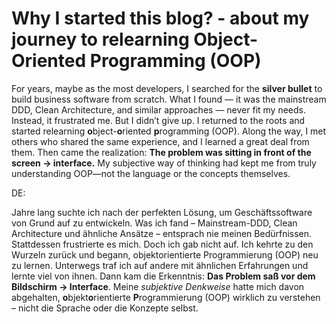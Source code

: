 # Why I started this blog? - about my journey to relearning **O**bject-**O**riented **P**rogramming (OOP)

For years, maybe as the most developers, I searched for the **silver bullet** to build business software from scratch. What I found — it was the mainstream DDD, Clean Architecture, and similar approaches — never fit my needs. Instead, it frustrated me. But I didn’t give up. I returned to the roots and started relearning **o**bject-**o**riented **p**rogramming (OOP).
Along the way, I met others who shared the same experience, and I learned a great deal from them.
Then came the realization: **The problem was sitting in front of the screen -> interface.** 
My subjective way of thinking had kept me from truly understanding OOP—not the language or the concepts themselves.


DE:

Jahre lang suchte ich nach der perfekten Lösung, um Geschäftssoftware von Grund auf zu entwickeln. Was ich fand – Mainstream-DDD, Clean Architecture und ähnliche Ansätze – entsprach nie meinen Bedürfnissen. 
Stattdessen frustrierte es mich. Doch ich gab nicht auf. Ich kehrte zu den Wurzeln zurück und begann, objektorientierte Programmierung (OOP) neu zu lernen.
Unterwegs traf ich auf andere mit ähnlichen Erfahrungen und lernte viel von ihnen. 
Dann kam die Erkenntnis: **Das Problem saß vor dem Bildschirm -> Interface**. 
Meine *subjektive Denkweise* hatte mich davon abgehalten, **o**bjekt**o**rientierte **P**rogrammierung (OOP) wirklich zu verstehen – nicht die Sprache oder die Konzepte selbst.
